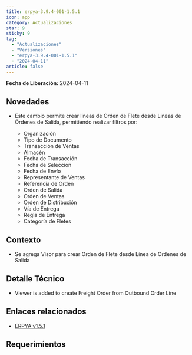 ```yaml
---
title: erpya-3.9.4-001-1.5.1
icon: app
category: Actualizaciones
star: 9
sticky: 9
tag:
  - "Actualizaciones"
  - "Versiones"
  - "erpya-3.9.4-001-1.5.1"
  - "2024-04-11"
article: false
---
```


**Fecha de Liberación:** 2024-04-11

## Novedades

- Este cambio permite crear lineas de Orden de Flete desde Lineas de Órdenes de Salida, permitiendo realizar filtros por:

  - Organización
  - Tipo de Documento
  - Transacción de Ventas
  - Almacén
  - Fecha de Transacción
  - Fecha de Selección
  - Fecha de Envío
  - Representante de Ventas
  - Referencia de Orden
  - Orden de Salida
  - Orden de Ventas
  - Orden de Distribución
  - Vía de Entrega
  - Regla de Entrega
  - Categoría de Fletes

## Contexto

- Se agrega Visor para crear Orden de Flete desde Línea de Órdenes de Salida

## Detalle Técnico

- Viewer is added to create Freight Order from Outbound Order Line

## Enlaces relacionados

- [ERPYA v1.5.1](https://github.com/erpya/adempiere_patch_zk/releases/tag/1.5.1)

## Requerimientos
